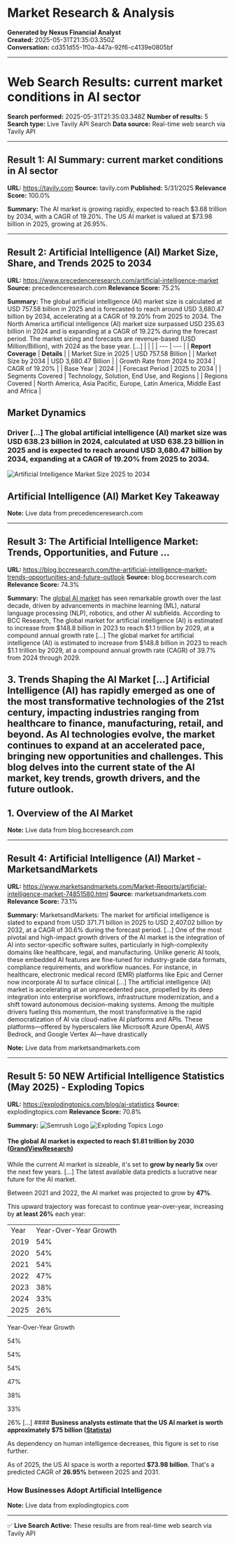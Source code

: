 # Market Research & Analysis

**Generated by Nexus Financial Analyst**  
**Created:** 2025-05-31T21:35:03.350Z  
**Conversation:** cd351d55-1f0a-447a-92f6-c4139e0805bf

---

# Web Search Results: current market conditions in AI sector

**Search performed:** 2025-05-31T21:35:03.348Z
**Number of results:** 5
**Search type:** Live Tavily API Search
**Data source:** Real-time web search via Tavily API

---

## Result 1: AI Summary: current market conditions in AI sector

**URL:** https://tavily.com
**Source:** tavily.com
**Published:** 5/31/2025
**Relevance Score:** 100.0%

**Summary:** The AI market is growing rapidly, expected to reach $3.68 trillion by 2034, with a CAGR of 19.20%. The US AI market is valued at $73.98 billion in 2025, growing at 26.95%.


---

## Result 2: Artificial Intelligence (AI) Market Size, Share, and Trends 2025 to 2034

**URL:** https://www.precedenceresearch.com/artificial-intelligence-market
**Source:** precedenceresearch.com
**Relevance Score:** 75.2%

**Summary:** The global artificial intelligence (AI) market size is calculated at USD 757.58 billion in 2025 and is forecasted to reach around USD 3,680.47 billion by 2034, accelerating at a CAGR of 19.20% from 2025 to 2034. The North America artificial intelligence (AI) market size surpassed USD 235.63 billion in 2024 and is expanding at a CAGR of 19.22% during the forecast period. The market sizing and forecasts are revenue-based (USD Million/Billion), with 2024 as the base year. [...] |  |  |
| --- | --- |
| **Report Coverage** | **Details** |
| Market Size in 2025 | USD 757.58 Billion |
| Market Size by 2034 | USD 3,680.47 Billion |
| Growth Rate from 2024 to 2034 | CAGR of 19.20% |
| Base Year | 2024 |
| Forecast Period | 2025 to 2034 |
| Segments Covered | Technology, Solution, End Use, and Regions |
| Regions Covered | North America, Asia Pacific, Europe, Latin America, Middle East and Africa |

## **Market Dynamics**

### **Driver** [...] The global artificial intelligence (AI) market size was USD 638.23 billion in 2024, calculated at USD 638.23 billion in 2025 and is expected to reach around USD 3,680.47 billion by 2034, expanding at a CAGR of 19.20% from 2025 to 2034.

![Artificial Intelligence Market Size 2025 to 2034](https://www.precedenceresearch.com/insightimg/artificial-intelligence-market-size.webp "Artificial Intelligence Market Size 2025 to 2034")

## **Artificial Intelligence (AI) Market Key Takeaway**

**Note:** Live data from precedenceresearch.com

---

## Result 3: The Artificial Intelligence Market: Trends, Opportunities, and Future ...

**URL:** https://blog.bccresearch.com/the-artificial-intelligence-market-trends-opportunities-and-future-outlook
**Source:** blog.bccresearch.com
**Relevance Score:** 74.3%

**Summary:** The [global AI market](https://www.bccresearch.com/market-research/information-technology/artificial-intelligence-market-report.html) has seen remarkable growth over the last decade, driven by advancements in machine learning (ML), natural language processing (NLP), robotics, and other AI subfields. According to BCC Research, The global market for artificial intelligence (AI) is estimated to increase from $148.8 billion in 2023 to reach $1.1 trillion by 2029, at a compound annual growth rate [...] The global market for artificial intelligence (AI) is estimated to increase from $148.8 billion in 2023 to reach $1.1 trillion by 2029, at a compound annual growth rate (CAGR) of 39.7% from 2024 through 2029.

## **3. Trends Shaping the AI Market** [...] Artificial Intelligence (AI) has rapidly emerged as one of the most transformative technologies of the 21st century, impacting industries ranging from healthcare to finance, manufacturing, retail, and beyond. As AI technologies evolve, the market continues to expand at an accelerated pace, bringing new opportunities and challenges. This blog delves into the current state of the AI market, key trends, growth drivers, and the future outlook.

## **1. Overview of the AI Market**

**Note:** Live data from blog.bccresearch.com

---

## Result 4: Artificial Intelligence (AI) Market - MarketsandMarkets

**URL:** https://www.marketsandmarkets.com/Market-Reports/artificial-intelligence-market-74851580.html
**Source:** marketsandmarkets.com
**Relevance Score:** 73.1%

**Summary:** MarketsandMarkets: The market for artificial intelligence is slated to expand from USD 371.71 billion in 2025 to USD 2,407.02 billion by 2032, at a CAGR of 30.6% during the forecast period. [...] One of the most pivotal and high-impact growth drivers of the AI market is the integration of AI into sector-specific software suites, particularly in high-complexity domains like healthcare, legal, and manufacturing. Unlike generic AI tools, these embedded AI features are fine-tuned for industry-grade data formats, compliance requirements, and workflow nuances. For instance, in healthcare, electronic medical record (EMR) platforms like Epic and Cerner now incorporate AI to surface clinical [...] The artificial intelligence (AI) market is accelerating at an unprecedented pace, propelled by its deep integration into enterprise workflows, infrastructure modernization, and a shift toward autonomous decision-making systems. Among the multiple drivers fueling this momentum, the most transformative is the rapid democratization of AI via cloud-native AI platforms and APIs. These platforms—offered by hyperscalers like Microsoft Azure OpenAI, AWS Bedrock, and Google Vertex AI—have drastically

**Note:** Live data from marketsandmarkets.com

---

## Result 5: 50 NEW Artificial Intelligence Statistics (May 2025) - Exploding Topics

**URL:** https://explodingtopics.com/blog/ai-statistics
**Source:** explodingtopics.com
**Relevance Score:** 70.8%

**Summary:** ![Semrush Logo](../../static/images/semrush-logo.svg)
![Exploding Topics Logo](../../static/images/exploding-topics.svg)

#### **The global AI market is expected to reach $1.81 trillion by 2030 ([GrandViewResearch](https://www.grandviewresearch.com/horizon/outlook/artificial-intelligence-market-size/global))**

While the current AI market is sizeable, it's set to **grow by nearly 5x** over the next few years. [...] The latest available data predicts a lucrative near future for the AI market.

Between 2021 and 2022, the AI market was projected to grow by **47%**.

This upward trajectory was forecast to continue year-over-year, increasing by **at least 26%** each year:

|  |  |
| --- | --- |
| Year | Year-Over-Year Growth |
| 2019 | 54% |
| 2020 | 54% |
| 2021 | 54% |
| 2022 | 47% |
| 2023 | 38% |
| 2024 | 33% |
| 2025 | 26% |

Year-Over-Year Growth

54%

54%

54%

47%

38%

33%

26% [...] #### **Business analysts estimate that the US AI market is worth approximately $75 billion ([Statista](https://www.statista.com/forecasts/1451309/market-size-of-ai-us))**

As dependency on human intelligence decreases, this figure is set to rise further.

As of 2025, the US AI space is worth a reported **$73.98 billion**. That's a predicted CAGR of **26.95%** between 2025 and 2031.

### How Businesses Adopt Artificial Intelligence

**Note:** Live data from explodingtopics.com

---


✅ **Live Search Active:** These results are from real-time web search via Tavily API
